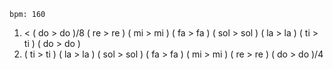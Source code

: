 ```
bpm: 160
```
1. < ( do > do )/8 ( re > re ) ( mi > mi ) ( fa > fa ) ( sol > sol ) ( la > la ) ( ti > ti ) ( do > do )
2. ( ti > ti ) ( la > la ) ( sol > sol ) ( fa > fa ) ( mi > mi ) ( re > re ) ( do > do )/4